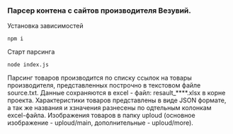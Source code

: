 ### Парсер контена с сайтов производителя Везувий.

Установка зависимостей
```
npm i
```
Старт парсинга
```
node index.js
```

Парсинг товаров производится по списку ссылок на товары производителя, представленных построчно в текстовом файле source.txt.
Данные сохраняются в excel - файл: resault_****.xlsx в корне проекта.
Характеристики товаров представлены в виде JSON формате, а так же названия и хзначения разнесены по одтельным колонкам excel-файла.
Изображения товаров в папку uploud (основное изображение - uploud/main, дополнительные - uploud/more).
